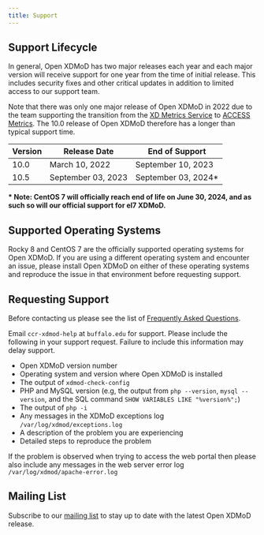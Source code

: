 ```yaml
---
title: Support
---
```


Support Lifecycle
-----------------

In general, Open XDMoD has two major releases each year and each major version will receive support
 for one year from the time of initial release.  This includes security fixes and other critical updates in
addition to limited access to our support team.

Note that there was only one major release of Open XDMoD in 2022 due to the team supporting the
transition from the [XD Metrics Service](https://www.nsf.gov/awardsearch/showAward?AWD_ID=1445806)
 to [ACCESS Metrics](https://metrics.access-ci.org). The 10.0 release of
Open XDMoD therefore has a longer than typical support time.

| Version | Release Date       | End of Support      |
|---------|--------------------|---------------------|
| 10.0    | March 10, 2022     | September 10, 2023  |
| 10.5    | September 03, 2023 | September 03, 2024* |

**\* Note: CentOS 7 will officially reach end of life on June 30, 2024, and as such so will our official support for el7 XDMoD.**

Supported Operating Systems
---------------------------

Rocky 8 and CentOS 7 are the officially supported operating systems for Open XDMoD.  If you
are using a different operating system and encounter an issue, please install Open
XDMoD on either of these operating systems and reproduce the issue in that environment before requesting
support.

Requesting Support
------------------

Before contacting us please see the list of [Frequently Asked Questions](faq.html).

Email `ccr-xdmod-help` at `buffalo.edu` for support.  Please include the following in your support request. Failure to include this information may delay support.

- Open XDMoD version number
- Operating system and version where Open XDMoD is installed
- The output of `xdmod-check-config`
- PHP and MySQL version (e.g, the output from `php --version`, `mysql --version`, and the SQL command `SHOW VARIABLES LIKE "%version%";`)
- The output of `php -i`
- Any messages in the XDMoD exceptions log `/var/log/xdmod/exceptions.log`
- A description of the problem you are experiencing
- Detailed steps to reproduce the problem

If the problem is observed when trying to access the web portal then please also include any
messages in the web server error log `/var/log/xdmod/apache-error.log`

Mailing List
------------

Subscribe to our [mailing list][listserv] to stay up to date with the
latest Open XDMoD release.

[listserv]: https://listserv.buffalo.edu/scripts/wa.exe?SUBED1=ccr-xdmod-list&A=1
